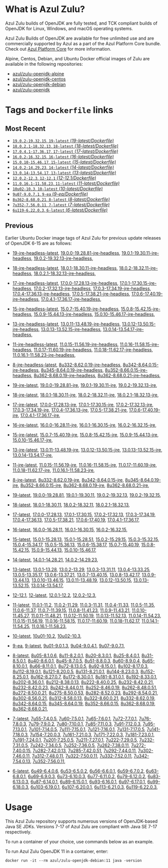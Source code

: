 What is Azul Zulu?
======================================

Azul Zulu builds of OpenJDK are fully tested, and TCK compliant builds of OpenJDK for Linux, Windows, and macOS operating systems.

Azul Zulu Builds of OpenJDK are available for free unlimited use and are commercially supported by Azul as a part of the Azul Platform Core bundle.
Check out [Azul Platform Core][3] for more information.

Alpine, Centos, Debian, and Ubuntu Docker official images of Zulu are available in the following repositories:

  * [azul/zulu-openjdk-alpine][4]
  * [azul/zulu-openjdk-centos][5]
  * [azul/zulu-openjdk-debian][6]
  * [azul/zulu-openjdk][7]

Tags and `Dockerfile` links
===========================

Most Recent
-----------

  * [`19.0.2-19.32.15`, `19-latest` (*19-latest/Dockerfile)*][10]
  * [`18.0.2.1-18.32.13`, `18-latest` (*18-latest/Dockerfile)*][23]
  * [`17.0.4.1-17.36.17`, `17-latest` (*17-latest/Dockerfile)*][35]
  * [`16.0.2-16.32.15`, `16-latest` (*16-latest/Dockerfile)*][62]
  * [`15.0.10-15.46.17`, `15-latest` (*15-latest/Dockerfile)*][70]
  * [`14.0.2-14.29.23`, `14-latest` (*14-latest/Dockerfile)*][92]
  * [`13.0.14-13.54.17`, `13-latest` (*13-latest/Dockerfile)*][95]
  * [`12.0.2-12.3`, `12-12.1` (*12-12.1/Dockerfile)*][120]
  * [`11.0.16.1-11.58.23`, `11-latest` (*11-latest/Dockerfile)*][124]
  * [`10u02-10.3`, `10-latest` (*10-latest/Dockerfile)*][157]
  * [`9u07-9.0.7.1`, `9-ea` (*9-ea/Dockerfile)*][160]
  * [`8u362-8.68.0.21`, `8-latest` (*8-latest/Dockerfile)*][165]
  * [`7u352-7.56.0.11`, `7-latest` (*7-latest/Dockerfile)*][224]
  * [`6u119-6.22.0.3`, `6-latest` (*6-latest/Dockerfile)*][262]

Previous
--------

Earlier Ubuntu Docker image tags of Azul Zulu for previous update releases of OpenJDK 6-15 are as follows:

  * [19-jre-headless-latest][19],
  [19.0.0-19.28.81-jre-headless][20],
  [19.0.1-19.30.11-jre-headless][21],
  [19.0.2-19.32.13-jre-headless][22],
  
  * [18-jre-headless-latest][31],
  [18.0.1-18.30.11-jre-headless][32],
  [18.0.2-18.32.11-jre-headless][33],
  [18.0.2.1-18.32.13-jre-headless][34],
  
  * [17-jre-headless-latest][53],
  [17.0.0-17.28.13-jre-headless][54],
  [17.0.1-17.30.15-jre-headless][55],
  [17.0.2-17.32.13-jre-headless][56],
  [17.0.3-17.34.19-jre-headless][57],
  [17.0.4-17.36.13-jre-headless][58],
  [17.0.5-17.38.21-jre-headless][59],
  [17.0.6-17.40.19-jre-headless][60],
  [17.0.4.1-17.36.17-jre-headless][61],
  
  * [15-jre-headless-latest][87],
  [15.0.7-15.40.19-jre-headless][88],
  [15.0.8-15.42.15-jre-headless][89],
  [15.0.9-15.44.13-jre-headless][90],
  [15.0.10-15.46.17-jre-headless][91],
  
  * [13-jre-headless-latest][115],
  [13.0.11-13.48.19-jre-headless][116],
  [13.0.12-13.50.15-jre-headless][117],
  [13.0.13-13.52.15-jre-headless][118],
  [13.0.14-13.54.17-jre-headless][119],
  
  * [11-jre-headless-latest][150],
  [11.0.15-11.56.19-jre-headless][152],
  [11.0.16-11.58.15-jre-headless][153],
  [11.0.17-11.60.19-jre-headless][154],
  [11.0.18-11.62.17-jre-headless][155],
  [11.0.16.1-11.58.23-jre-headless][156],
  
  * [8-jre-headless-latest][217],
  [8u332-8.62.0.19-jre-headless][218],
  [8u342-8.64.0.15-jre-headless][219],
  [8u345-8.64.0.19-jre-headless][220],
  [8u352-8.66.0.15-jre-headless][221],
  [8u362-8.68.0.19-jre-headless][222],
  [8u362-8.68.0.21-jre-headless][223],
  
  * [19-jre-latest][11],
  [19.0.0-19.28.81-jre][16],
  [19.0.1-19.30.11-jre][17],
  [19.0.2-19.32.13-jre][18],
  
  * [18-jre-latest][24],
  [18.0.1-18.30.11-jre][28],
  [18.0.2-18.32.11-jre][29],
  [18.0.2.1-18.32.13-jre][30],
  
  * [17-jre-latest][36],
  [17.0.0-17.28.13-jre][45],
  [17.0.1-17.30.15-jre][46],
  [17.0.2-17.32.13-jre][47],
  [17.0.3-17.34.19-jre][48],
  [17.0.4-17.36.13-jre][49],
  [17.0.5-17.38.21-jre][50],
  [17.0.6-17.40.19-jre][51],
  [17.0.4.1-17.36.17-jre][52],
  
  * [16-jre-latest][63],
  [16.0.0-16.28.11-jre][67],
  [16.0.1-16.30.15-jre][68],
  [16.0.2-16.32.15-jre][69],
  
  * [15-jre-latest][71],
  [15.0.7-15.40.19-jre][83],
  [15.0.8-15.42.15-jre][84],
  [15.0.9-15.44.13-jre][85],
  [15.0.10-15.46.17-jre][86],
  
  * [13-jre-latest][98],
  [13.0.11-13.48.19-jre][111],
  [13.0.12-13.50.15-jre][112],
  [13.0.13-13.52.15-jre][113],
  [13.0.14-13.54.17-jre][114],
  
  * [11-jre-latest][131],
  [11.0.15-11.56.19-jre][146],
  [11.0.16-11.58.15-jre][147],
  [11.0.17-11.60.19-jre][148],
  [11.0.18-11.62.17-jre][149],
  [11.0.16.1-11.58.23-jre][151],
  
  * [8-jre-latest][166],
  [8u332-8.62.0.19-jre][211],
  [8u342-8.64.0.15-jre][212],
  [8u345-8.64.0.19-jre][213],
  [8u352-8.66.0.15-jre][214],
  [8u362-8.68.0.19-jre][215],
  [8u362-8.68.0.21-jre][216],
  
  * [19-latest][10],
  [19.0.0-19.28.81][12],
  [19.0.1-19.30.11][13],
  [19.0.2-19.32.13][14],
  [19.0.2-19.32.15][15],
  
  * [18-latest][23],
  [18.0.1-18.30.11][25],
  [18.0.2-18.32.11][26],
  [18.0.2.1-18.32.13][27],
  
  * [17-latest][35],
  [17.0.0-17.28.13][37],
  [17.0.1-17.30.15][38],
  [17.0.2-17.32.13][39],
  [17.0.3-17.34.19][40],
  [17.0.4-17.36.13][41],
  [17.0.5-17.38.21][42],
  [17.0.6-17.40.19][43],
  [17.0.4.1-17.36.17][44],
  
  * [16-latest][62],
  [16.0.0-16.28.11][64],
  [16.0.1-16.30.15][65],
  [16.0.2-16.32.15][66],
  
  * [15-latest][70],
  [15.0.1-15.28.13][72],
  [15.0.1-15.28.51][73],
  [15.0.2-15.29.15][74],
  [15.0.3-15.32.15][75],
  [15.0.4-15.34.17][76],
  [15.0.5-15.36.13][77],
  [15.0.6-15.38.17][78],
  [15.0.7-15.40.19][79],
  [15.0.8-15.42.15][80],
  [15.0.9-15.44.13][81],
  [15.0.10-15.46.17][82],
  
  * [14-latest][92],
  [14.0.1-14.28.21][93],
  [14.0.2-14.29.23][94],
  
  * [13-latest][95],
  [13.0.1-13.28][96],
  [13.0.2-13.29][97],
  [13.0.3-13.31.11][99],
  [13.0.4-13.33.25][100],
  [13.0.5-13.35.17][101],
  [13.0.6-13.37.21][102],
  [13.0.7-13.40.15][103],
  [13.0.8-13.42.17][104],
  [13.0.9-13.44.13][105],
  [13.0.10-13.46.15][106],
  [13.0.11-13.48.19][107],
  [13.0.12-13.50.15][108],
  [13.0.13-13.52.15][109],
  [13.0.14-13.54.17][110],
  
  * [12-12.1][120],
  [12-latest][121],
  [12.0.1-12.2][122],
  [12.0.2-12.3][123],
  
  * [11-latest][124],
  [11.0.1-11.2][125],
  [11.0.2-11.29][126],
  [11.0.3-11.31][127],
  [11.0.4-11.33][128],
  [11.0.5-11.35][129],
  [11.0.6-11.37][130],
  [11.0.7-11.39.15][132],
  [11.0.8-11.41.23][133],
  [11.0.9-11.43.21][134],
  [11.0.10-11.45.27][135],
  [11.0.11-11.48.21][136],
  [11.0.12-11.50.19][137],
  [11.0.13-11.52.13][138],
  [11.0.14-11.54.23][139],
  [11.0.15-11.56.19][140],
  [11.0.16-11.58.15][141],
  [11.0.17-11.60.19][142],
  [11.0.18-11.62.17][143],
  [11.0.14.1-11.54.25][144],
  [11.0.16.1-11.58.23][145],
  
  * [10-latest][157],
  [10u01-10.2][158],
  [10u02-10.3][159],
  
  * [9-ea][160],
  [9-latest][161],
  [9u01-9.0.1.3][162],
  [9u04-9.0.4.1][163],
  [9u07-9.0.7.1][164],
  
  * [8-latest][165],
  [8u05-8.1.0.6][167],
  [8u11-8.2.0.1][168],
  [8u20-8.3.0.1][169],
  [8u25-8.4.0.1][170],
  [8u31-8.5.0.1][171],
  [8u40-8.6.0.1][172],
  [8u45-8.7.0.5][173],
  [8u51-8.8.0.3][174],
  [8u60-8.9.0.4][175],
  [8u65-8.10.0.1][176],
  [8u66-8.11.0.1][177],
  [8u72-8.13.0.5][178],
  [8u92-8.15.0.1][179],
  [8u102-8.17.0.3][180],
  [8u112-8.19.0.1][181],
  [8u121-8.20.0.5][182],
  [8u131-8.21.0.1][183],
  [8u144-8.23.0.3][184],
  [8u152-8.25.0.1][185],
  [8u162-8.27.0.7][186],
  [8u172-8.30.0.1][187],
  [8u181-8.31.0.1][188],
  [8u192-8.33.0.1][189],
  [8u202-8.36.0.1][190],
  [8u212-8.38.0.13][191],
  [8u222-8.40.0.25][192],
  [8u232-8.42.0.21][193],
  [8u232-8.42.0.23][194],
  [8u242-8.44.0.11][195],
  [8u252-8.46.0.19][196],
  [8u262-8.48.0.51][197],
  [8u272-8.50.0.21][198],
  [8u275-8.50.0.53][199],
  [8u282-8.52.0.23][200],
  [8u292-8.54.0.21][201],
  [8u302-8.56.0.21][202],
  [8u312-8.58.0.13][203],
  [8u322-8.60.0.21][204],
  [8u332-8.62.0.19][205],
  [8u342-8.64.0.15][206],
  [8u345-8.64.0.19][207],
  [8u352-8.66.0.15][208],
  [8u362-8.68.0.19][209],
  [8u362-8.68.0.21][210],
  
  * [7-latest][224],
  [7u55-7.4.0.5][225],
  [7u60-7.5.0.1][226],
  [7u65-7.6.0.1][227],
  [7u72-7.7.0.1][228],
  [7u76-7.8.0.3][229],
  [7u79-7.9.0.2][230],
  [7u80-7.10.0.1][231],
  [7u85-7.11.0.3][232],
  [7u91-7.12.0.3][233],
  [7u95-7.13.0.1][234],
  [7u101-7.14.0.5][235],
  [7u111-7.15.0.1][236],
  [7u121-7.16.0.1][237],
  [7u131-7.17.0.5][238],
  [7u141-7.18.0.3][239],
  [7u154-7.20.0.3][240],
  [7u161-7.21.0.3][241],
  [7u171-7.22.0.3][242],
  [7u181-7.23.0.1][243],
  [7u191-7.24.0.1][244],
  [7u201-7.25.0.5][245],
  [7u211-7.27.0.1][246],
  [7u222-7.29.0.5][247],
  [7u232-7.31.0.5][248],
  [7u242-7.34.0.5][249],
  [7u252-7.36.0.5][250],
  [7u262-7.38.0.11][251],
  [7u272-7.40.0.15][252],
  [7u282-7.42.0.13][253],
  [7u285-7.42.0.51][254],
  [7u292-7.44.0.11][255],
  [7u302-7.46.0.11][256],
  [7u312-7.48.0.11][257],
  [7u322-7.50.0.11][258],
  [7u332-7.52.0.11][259],
  [7u342-7.54.0.13][260],
  [7u352-7.56.0.11][261],
  
  * [6-latest][262],
  [6u49-6.4.0.6][263],
  [6u53-6.5.0.2][264],
  [6u56-6.6.0.1][265],
  [6u59-6.7.0.2][266],
  [6u63-6.8.0.1][267],
  [6u69-6.9.0.3][268],
  [6u73-6.10.0.3][269],
  [6u77-6.11.0.2][270],
  [6u79-6.12.0.2][271],
  [6u83-6.13.0.3][272],
  [6u87-6.14.0.1][273],
  [6u89-6.15.0.1][274],
  [6u93-6.16.0.1][275],
  [6u97-6.17.0.1][276],
  [6u99-6.18.0.3][277],
  [6u103-6.19.0.1][278],
  [6u107-6.20.0.1][279],
  [6u113-6.21.0.3][280],
  [6u119-6.22.0.3][281],
  

Usage
=====

This Azul Zulu repository supports numerous versions of OpenJDK-based Java SE JDKs. Versions 7-17 of Azul Zulu are compliant with Java SE 7-17 respectively.

To run a container of your choice, use commands below as an example.

To run Azul Zulu OpenJDK 11 in a container, enter:

    docker run -it --rm azul/zulu-openjdk-debian:11 java -version

  [1]: https://www.azul.com/files/ZuluDocker60.gif
  [2]: https://www.azul.com/
  [3]: https://www.azul.com/products/core/
  [4]: https://hub.docker.com/r/azul/zulu-openjdk-alpine
  [5]: https://hub.docker.com/r/azul/zulu-openjdk-centos
  [6]: https://hub.docker.com/r/azul/zulu-openjdk-debian
  [7]: https://hub.docker.com/r/azul/zulu-openjdk


  [19]: https://github.com/zulu-openjdk/zulu-openjdk/blob/master/debian/19-jre-headless-latest/Dockerfile
  [20]: https://github.com/zulu-openjdk/zulu-openjdk/blob/master/debian/19.0.0-19.28.81-jre-headless/Dockerfile
  [21]: https://github.com/zulu-openjdk/zulu-openjdk/blob/master/debian/19.0.1-19.30.11-jre-headless/Dockerfile
  [22]: https://github.com/zulu-openjdk/zulu-openjdk/blob/master/debian/19.0.2-19.32.13-jre-headless/Dockerfile
  
  [31]: https://github.com/zulu-openjdk/zulu-openjdk/blob/master/debian/18-jre-headless-latest/Dockerfile
  [32]: https://github.com/zulu-openjdk/zulu-openjdk/blob/master/debian/18.0.1-18.30.11-jre-headless/Dockerfile
  [33]: https://github.com/zulu-openjdk/zulu-openjdk/blob/master/debian/18.0.2-18.32.11-jre-headless/Dockerfile
  [34]: https://github.com/zulu-openjdk/zulu-openjdk/blob/master/debian/18.0.2.1-18.32.13-jre-headless/Dockerfile
  
  [53]: https://github.com/zulu-openjdk/zulu-openjdk/blob/master/debian/17-jre-headless-latest/Dockerfile
  [54]: https://github.com/zulu-openjdk/zulu-openjdk/blob/master/debian/17.0.0-17.28.13-jre-headless/Dockerfile
  [55]: https://github.com/zulu-openjdk/zulu-openjdk/blob/master/debian/17.0.1-17.30.15-jre-headless/Dockerfile
  [56]: https://github.com/zulu-openjdk/zulu-openjdk/blob/master/debian/17.0.2-17.32.13-jre-headless/Dockerfile
  [57]: https://github.com/zulu-openjdk/zulu-openjdk/blob/master/debian/17.0.3-17.34.19-jre-headless/Dockerfile
  [58]: https://github.com/zulu-openjdk/zulu-openjdk/blob/master/debian/17.0.4-17.36.13-jre-headless/Dockerfile
  [59]: https://github.com/zulu-openjdk/zulu-openjdk/blob/master/debian/17.0.5-17.38.21-jre-headless/Dockerfile
  [60]: https://github.com/zulu-openjdk/zulu-openjdk/blob/master/debian/17.0.6-17.40.19-jre-headless/Dockerfile
  [61]: https://github.com/zulu-openjdk/zulu-openjdk/blob/master/debian/17.0.4.1-17.36.17-jre-headless/Dockerfile
  
  [87]: https://github.com/zulu-openjdk/zulu-openjdk/blob/master/debian/15-jre-headless-latest/Dockerfile
  [88]: https://github.com/zulu-openjdk/zulu-openjdk/blob/master/debian/15.0.7-15.40.19-jre-headless/Dockerfile
  [89]: https://github.com/zulu-openjdk/zulu-openjdk/blob/master/debian/15.0.8-15.42.15-jre-headless/Dockerfile
  [90]: https://github.com/zulu-openjdk/zulu-openjdk/blob/master/debian/15.0.9-15.44.13-jre-headless/Dockerfile
  [91]: https://github.com/zulu-openjdk/zulu-openjdk/blob/master/debian/15.0.10-15.46.17-jre-headless/Dockerfile
  
  [115]: https://github.com/zulu-openjdk/zulu-openjdk/blob/master/debian/13-jre-headless-latest/Dockerfile
  [116]: https://github.com/zulu-openjdk/zulu-openjdk/blob/master/debian/13.0.11-13.48.19-jre-headless/Dockerfile
  [117]: https://github.com/zulu-openjdk/zulu-openjdk/blob/master/debian/13.0.12-13.50.15-jre-headless/Dockerfile
  [118]: https://github.com/zulu-openjdk/zulu-openjdk/blob/master/debian/13.0.13-13.52.15-jre-headless/Dockerfile
  [119]: https://github.com/zulu-openjdk/zulu-openjdk/blob/master/debian/13.0.14-13.54.17-jre-headless/Dockerfile
  
  [150]: https://github.com/zulu-openjdk/zulu-openjdk/blob/master/debian/11-jre-headless-latest/Dockerfile
  [152]: https://github.com/zulu-openjdk/zulu-openjdk/blob/master/debian/11.0.15-11.56.19-jre-headless/Dockerfile
  [153]: https://github.com/zulu-openjdk/zulu-openjdk/blob/master/debian/11.0.16-11.58.15-jre-headless/Dockerfile
  [154]: https://github.com/zulu-openjdk/zulu-openjdk/blob/master/debian/11.0.17-11.60.19-jre-headless/Dockerfile
  [155]: https://github.com/zulu-openjdk/zulu-openjdk/blob/master/debian/11.0.18-11.62.17-jre-headless/Dockerfile
  [156]: https://github.com/zulu-openjdk/zulu-openjdk/blob/master/debian/11.0.16.1-11.58.23-jre-headless/Dockerfile
  
  [217]: https://github.com/zulu-openjdk/zulu-openjdk/blob/master/debian/8-jre-headless-latest/Dockerfile
  [218]: https://github.com/zulu-openjdk/zulu-openjdk/blob/master/debian/8u332-8.62.0.19-jre-headless/Dockerfile
  [219]: https://github.com/zulu-openjdk/zulu-openjdk/blob/master/debian/8u342-8.64.0.15-jre-headless/Dockerfile
  [220]: https://github.com/zulu-openjdk/zulu-openjdk/blob/master/debian/8u345-8.64.0.19-jre-headless/Dockerfile
  [221]: https://github.com/zulu-openjdk/zulu-openjdk/blob/master/debian/8u352-8.66.0.15-jre-headless/Dockerfile
  [222]: https://github.com/zulu-openjdk/zulu-openjdk/blob/master/debian/8u362-8.68.0.19-jre-headless/Dockerfile
  [223]: https://github.com/zulu-openjdk/zulu-openjdk/blob/master/debian/8u362-8.68.0.21-jre-headless/Dockerfile
  
  [11]: https://github.com/zulu-openjdk/zulu-openjdk/blob/master/debian/19-jre-latest/Dockerfile
  [16]: https://github.com/zulu-openjdk/zulu-openjdk/blob/master/debian/19.0.0-19.28.81-jre/Dockerfile
  [17]: https://github.com/zulu-openjdk/zulu-openjdk/blob/master/debian/19.0.1-19.30.11-jre/Dockerfile
  [18]: https://github.com/zulu-openjdk/zulu-openjdk/blob/master/debian/19.0.2-19.32.13-jre/Dockerfile
  
  [24]: https://github.com/zulu-openjdk/zulu-openjdk/blob/master/debian/18-jre-latest/Dockerfile
  [28]: https://github.com/zulu-openjdk/zulu-openjdk/blob/master/debian/18.0.1-18.30.11-jre/Dockerfile
  [29]: https://github.com/zulu-openjdk/zulu-openjdk/blob/master/debian/18.0.2-18.32.11-jre/Dockerfile
  [30]: https://github.com/zulu-openjdk/zulu-openjdk/blob/master/debian/18.0.2.1-18.32.13-jre/Dockerfile
  
  [36]: https://github.com/zulu-openjdk/zulu-openjdk/blob/master/debian/17-jre-latest/Dockerfile
  [45]: https://github.com/zulu-openjdk/zulu-openjdk/blob/master/debian/17.0.0-17.28.13-jre/Dockerfile
  [46]: https://github.com/zulu-openjdk/zulu-openjdk/blob/master/debian/17.0.1-17.30.15-jre/Dockerfile
  [47]: https://github.com/zulu-openjdk/zulu-openjdk/blob/master/debian/17.0.2-17.32.13-jre/Dockerfile
  [48]: https://github.com/zulu-openjdk/zulu-openjdk/blob/master/debian/17.0.3-17.34.19-jre/Dockerfile
  [49]: https://github.com/zulu-openjdk/zulu-openjdk/blob/master/debian/17.0.4-17.36.13-jre/Dockerfile
  [50]: https://github.com/zulu-openjdk/zulu-openjdk/blob/master/debian/17.0.5-17.38.21-jre/Dockerfile
  [51]: https://github.com/zulu-openjdk/zulu-openjdk/blob/master/debian/17.0.6-17.40.19-jre/Dockerfile
  [52]: https://github.com/zulu-openjdk/zulu-openjdk/blob/master/debian/17.0.4.1-17.36.17-jre/Dockerfile
  
  [63]: https://github.com/zulu-openjdk/zulu-openjdk/blob/master/debian/16-jre-latest/Dockerfile
  [67]: https://github.com/zulu-openjdk/zulu-openjdk/blob/master/debian/16.0.0-16.28.11-jre/Dockerfile
  [68]: https://github.com/zulu-openjdk/zulu-openjdk/blob/master/debian/16.0.1-16.30.15-jre/Dockerfile
  [69]: https://github.com/zulu-openjdk/zulu-openjdk/blob/master/debian/16.0.2-16.32.15-jre/Dockerfile
  
  [71]: https://github.com/zulu-openjdk/zulu-openjdk/blob/master/debian/15-jre-latest/Dockerfile
  [83]: https://github.com/zulu-openjdk/zulu-openjdk/blob/master/debian/15.0.7-15.40.19-jre/Dockerfile
  [84]: https://github.com/zulu-openjdk/zulu-openjdk/blob/master/debian/15.0.8-15.42.15-jre/Dockerfile
  [85]: https://github.com/zulu-openjdk/zulu-openjdk/blob/master/debian/15.0.9-15.44.13-jre/Dockerfile
  [86]: https://github.com/zulu-openjdk/zulu-openjdk/blob/master/debian/15.0.10-15.46.17-jre/Dockerfile
  
  [98]: https://github.com/zulu-openjdk/zulu-openjdk/blob/master/debian/13-jre-latest/Dockerfile
  [111]: https://github.com/zulu-openjdk/zulu-openjdk/blob/master/debian/13.0.11-13.48.19-jre/Dockerfile
  [112]: https://github.com/zulu-openjdk/zulu-openjdk/blob/master/debian/13.0.12-13.50.15-jre/Dockerfile
  [113]: https://github.com/zulu-openjdk/zulu-openjdk/blob/master/debian/13.0.13-13.52.15-jre/Dockerfile
  [114]: https://github.com/zulu-openjdk/zulu-openjdk/blob/master/debian/13.0.14-13.54.17-jre/Dockerfile
  
  [131]: https://github.com/zulu-openjdk/zulu-openjdk/blob/master/debian/11-jre-latest/Dockerfile
  [146]: https://github.com/zulu-openjdk/zulu-openjdk/blob/master/debian/11.0.15-11.56.19-jre/Dockerfile
  [147]: https://github.com/zulu-openjdk/zulu-openjdk/blob/master/debian/11.0.16-11.58.15-jre/Dockerfile
  [148]: https://github.com/zulu-openjdk/zulu-openjdk/blob/master/debian/11.0.17-11.60.19-jre/Dockerfile
  [149]: https://github.com/zulu-openjdk/zulu-openjdk/blob/master/debian/11.0.18-11.62.17-jre/Dockerfile
  [151]: https://github.com/zulu-openjdk/zulu-openjdk/blob/master/debian/11.0.16.1-11.58.23-jre/Dockerfile
  
  [166]: https://github.com/zulu-openjdk/zulu-openjdk/blob/master/debian/8-jre-latest/Dockerfile
  [211]: https://github.com/zulu-openjdk/zulu-openjdk/blob/master/debian/8u332-8.62.0.19-jre/Dockerfile
  [212]: https://github.com/zulu-openjdk/zulu-openjdk/blob/master/debian/8u342-8.64.0.15-jre/Dockerfile
  [213]: https://github.com/zulu-openjdk/zulu-openjdk/blob/master/debian/8u345-8.64.0.19-jre/Dockerfile
  [214]: https://github.com/zulu-openjdk/zulu-openjdk/blob/master/debian/8u352-8.66.0.15-jre/Dockerfile
  [215]: https://github.com/zulu-openjdk/zulu-openjdk/blob/master/debian/8u362-8.68.0.19-jre/Dockerfile
  [216]: https://github.com/zulu-openjdk/zulu-openjdk/blob/master/debian/8u362-8.68.0.21-jre/Dockerfile
  
  [10]: https://github.com/zulu-openjdk/zulu-openjdk/blob/master/debian/19-latest/Dockerfile
  [12]: https://github.com/zulu-openjdk/zulu-openjdk/blob/master/debian/19.0.0-19.28.81/Dockerfile
  [13]: https://github.com/zulu-openjdk/zulu-openjdk/blob/master/debian/19.0.1-19.30.11/Dockerfile
  [14]: https://github.com/zulu-openjdk/zulu-openjdk/blob/master/debian/19.0.2-19.32.13/Dockerfile
  [15]: https://github.com/zulu-openjdk/zulu-openjdk/blob/master/debian/19.0.2-19.32.15/Dockerfile
  
  [23]: https://github.com/zulu-openjdk/zulu-openjdk/blob/master/debian/18-latest/Dockerfile
  [25]: https://github.com/zulu-openjdk/zulu-openjdk/blob/master/debian/18.0.1-18.30.11/Dockerfile
  [26]: https://github.com/zulu-openjdk/zulu-openjdk/blob/master/debian/18.0.2-18.32.11/Dockerfile
  [27]: https://github.com/zulu-openjdk/zulu-openjdk/blob/master/debian/18.0.2.1-18.32.13/Dockerfile
  
  [35]: https://github.com/zulu-openjdk/zulu-openjdk/blob/master/debian/17-latest/Dockerfile
  [37]: https://github.com/zulu-openjdk/zulu-openjdk/blob/master/debian/17.0.0-17.28.13/Dockerfile
  [38]: https://github.com/zulu-openjdk/zulu-openjdk/blob/master/debian/17.0.1-17.30.15/Dockerfile
  [39]: https://github.com/zulu-openjdk/zulu-openjdk/blob/master/debian/17.0.2-17.32.13/Dockerfile
  [40]: https://github.com/zulu-openjdk/zulu-openjdk/blob/master/debian/17.0.3-17.34.19/Dockerfile
  [41]: https://github.com/zulu-openjdk/zulu-openjdk/blob/master/debian/17.0.4-17.36.13/Dockerfile
  [42]: https://github.com/zulu-openjdk/zulu-openjdk/blob/master/debian/17.0.5-17.38.21/Dockerfile
  [43]: https://github.com/zulu-openjdk/zulu-openjdk/blob/master/debian/17.0.6-17.40.19/Dockerfile
  [44]: https://github.com/zulu-openjdk/zulu-openjdk/blob/master/debian/17.0.4.1-17.36.17/Dockerfile
  
  [62]: https://github.com/zulu-openjdk/zulu-openjdk/blob/master/debian/16-latest/Dockerfile
  [64]: https://github.com/zulu-openjdk/zulu-openjdk/blob/master/debian/16.0.0-16.28.11/Dockerfile
  [65]: https://github.com/zulu-openjdk/zulu-openjdk/blob/master/debian/16.0.1-16.30.15/Dockerfile
  [66]: https://github.com/zulu-openjdk/zulu-openjdk/blob/master/debian/16.0.2-16.32.15/Dockerfile
  
  [70]: https://github.com/zulu-openjdk/zulu-openjdk/blob/master/debian/15-latest/Dockerfile
  [72]: https://github.com/zulu-openjdk/zulu-openjdk/blob/master/debian/15.0.1-15.28.13/Dockerfile
  [73]: https://github.com/zulu-openjdk/zulu-openjdk/blob/master/debian/15.0.1-15.28.51/Dockerfile
  [74]: https://github.com/zulu-openjdk/zulu-openjdk/blob/master/debian/15.0.2-15.29.15/Dockerfile
  [75]: https://github.com/zulu-openjdk/zulu-openjdk/blob/master/debian/15.0.3-15.32.15/Dockerfile
  [76]: https://github.com/zulu-openjdk/zulu-openjdk/blob/master/debian/15.0.4-15.34.17/Dockerfile
  [77]: https://github.com/zulu-openjdk/zulu-openjdk/blob/master/debian/15.0.5-15.36.13/Dockerfile
  [78]: https://github.com/zulu-openjdk/zulu-openjdk/blob/master/debian/15.0.6-15.38.17/Dockerfile
  [79]: https://github.com/zulu-openjdk/zulu-openjdk/blob/master/debian/15.0.7-15.40.19/Dockerfile
  [80]: https://github.com/zulu-openjdk/zulu-openjdk/blob/master/debian/15.0.8-15.42.15/Dockerfile
  [81]: https://github.com/zulu-openjdk/zulu-openjdk/blob/master/debian/15.0.9-15.44.13/Dockerfile
  [82]: https://github.com/zulu-openjdk/zulu-openjdk/blob/master/debian/15.0.10-15.46.17/Dockerfile
  
  [92]: https://github.com/zulu-openjdk/zulu-openjdk/blob/master/debian/14-latest/Dockerfile
  [93]: https://github.com/zulu-openjdk/zulu-openjdk/blob/master/debian/14.0.1-14.28.21/Dockerfile
  [94]: https://github.com/zulu-openjdk/zulu-openjdk/blob/master/debian/14.0.2-14.29.23/Dockerfile
  
  [95]: https://github.com/zulu-openjdk/zulu-openjdk/blob/master/debian/13-latest/Dockerfile
  [96]: https://github.com/zulu-openjdk/zulu-openjdk/blob/master/debian/13.0.1-13.28/Dockerfile
  [97]: https://github.com/zulu-openjdk/zulu-openjdk/blob/master/debian/13.0.2-13.29/Dockerfile
  [99]: https://github.com/zulu-openjdk/zulu-openjdk/blob/master/debian/13.0.3-13.31.11/Dockerfile
  [100]: https://github.com/zulu-openjdk/zulu-openjdk/blob/master/debian/13.0.4-13.33.25/Dockerfile
  [101]: https://github.com/zulu-openjdk/zulu-openjdk/blob/master/debian/13.0.5-13.35.17/Dockerfile
  [102]: https://github.com/zulu-openjdk/zulu-openjdk/blob/master/debian/13.0.6-13.37.21/Dockerfile
  [103]: https://github.com/zulu-openjdk/zulu-openjdk/blob/master/debian/13.0.7-13.40.15/Dockerfile
  [104]: https://github.com/zulu-openjdk/zulu-openjdk/blob/master/debian/13.0.8-13.42.17/Dockerfile
  [105]: https://github.com/zulu-openjdk/zulu-openjdk/blob/master/debian/13.0.9-13.44.13/Dockerfile
  [106]: https://github.com/zulu-openjdk/zulu-openjdk/blob/master/debian/13.0.10-13.46.15/Dockerfile
  [107]: https://github.com/zulu-openjdk/zulu-openjdk/blob/master/debian/13.0.11-13.48.19/Dockerfile
  [108]: https://github.com/zulu-openjdk/zulu-openjdk/blob/master/debian/13.0.12-13.50.15/Dockerfile
  [109]: https://github.com/zulu-openjdk/zulu-openjdk/blob/master/debian/13.0.13-13.52.15/Dockerfile
  [110]: https://github.com/zulu-openjdk/zulu-openjdk/blob/master/debian/13.0.14-13.54.17/Dockerfile
  
  [120]: https://github.com/zulu-openjdk/zulu-openjdk/blob/master/debian/12-12.1/Dockerfile
  [121]: https://github.com/zulu-openjdk/zulu-openjdk/blob/master/debian/12-latest/Dockerfile
  [122]: https://github.com/zulu-openjdk/zulu-openjdk/blob/master/debian/12.0.1-12.2/Dockerfile
  [123]: https://github.com/zulu-openjdk/zulu-openjdk/blob/master/debian/12.0.2-12.3/Dockerfile
  
  [124]: https://github.com/zulu-openjdk/zulu-openjdk/blob/master/debian/11-latest/Dockerfile
  [125]: https://github.com/zulu-openjdk/zulu-openjdk/blob/master/debian/11.0.1-11.2/Dockerfile
  [126]: https://github.com/zulu-openjdk/zulu-openjdk/blob/master/debian/11.0.2-11.29/Dockerfile
  [127]: https://github.com/zulu-openjdk/zulu-openjdk/blob/master/debian/11.0.3-11.31/Dockerfile
  [128]: https://github.com/zulu-openjdk/zulu-openjdk/blob/master/debian/11.0.4-11.33/Dockerfile
  [129]: https://github.com/zulu-openjdk/zulu-openjdk/blob/master/debian/11.0.5-11.35/Dockerfile
  [130]: https://github.com/zulu-openjdk/zulu-openjdk/blob/master/debian/11.0.6-11.37/Dockerfile
  [132]: https://github.com/zulu-openjdk/zulu-openjdk/blob/master/debian/11.0.7-11.39.15/Dockerfile
  [133]: https://github.com/zulu-openjdk/zulu-openjdk/blob/master/debian/11.0.8-11.41.23/Dockerfile
  [134]: https://github.com/zulu-openjdk/zulu-openjdk/blob/master/debian/11.0.9-11.43.21/Dockerfile
  [135]: https://github.com/zulu-openjdk/zulu-openjdk/blob/master/debian/11.0.10-11.45.27/Dockerfile
  [136]: https://github.com/zulu-openjdk/zulu-openjdk/blob/master/debian/11.0.11-11.48.21/Dockerfile
  [137]: https://github.com/zulu-openjdk/zulu-openjdk/blob/master/debian/11.0.12-11.50.19/Dockerfile
  [138]: https://github.com/zulu-openjdk/zulu-openjdk/blob/master/debian/11.0.13-11.52.13/Dockerfile
  [139]: https://github.com/zulu-openjdk/zulu-openjdk/blob/master/debian/11.0.14-11.54.23/Dockerfile
  [140]: https://github.com/zulu-openjdk/zulu-openjdk/blob/master/debian/11.0.15-11.56.19/Dockerfile
  [141]: https://github.com/zulu-openjdk/zulu-openjdk/blob/master/debian/11.0.16-11.58.15/Dockerfile
  [142]: https://github.com/zulu-openjdk/zulu-openjdk/blob/master/debian/11.0.17-11.60.19/Dockerfile
  [143]: https://github.com/zulu-openjdk/zulu-openjdk/blob/master/debian/11.0.18-11.62.17/Dockerfile
  [144]: https://github.com/zulu-openjdk/zulu-openjdk/blob/master/debian/11.0.14.1-11.54.25/Dockerfile
  [145]: https://github.com/zulu-openjdk/zulu-openjdk/blob/master/debian/11.0.16.1-11.58.23/Dockerfile
  
  [157]: https://github.com/zulu-openjdk/zulu-openjdk/blob/master/debian/10-latest/Dockerfile
  [158]: https://github.com/zulu-openjdk/zulu-openjdk/blob/master/debian/10u01-10.2/Dockerfile
  [159]: https://github.com/zulu-openjdk/zulu-openjdk/blob/master/debian/10u02-10.3/Dockerfile
  
  [160]: https://github.com/zulu-openjdk/zulu-openjdk/blob/master/debian/9-ea/Dockerfile
  [161]: https://github.com/zulu-openjdk/zulu-openjdk/blob/master/debian/9-latest/Dockerfile
  [162]: https://github.com/zulu-openjdk/zulu-openjdk/blob/master/debian/9u01-9.0.1.3/Dockerfile
  [163]: https://github.com/zulu-openjdk/zulu-openjdk/blob/master/debian/9u04-9.0.4.1/Dockerfile
  [164]: https://github.com/zulu-openjdk/zulu-openjdk/blob/master/debian/9u07-9.0.7.1/Dockerfile
  
  [165]: https://github.com/zulu-openjdk/zulu-openjdk/blob/master/debian/8-latest/Dockerfile
  [167]: https://github.com/zulu-openjdk/zulu-openjdk/blob/master/debian/8u05-8.1.0.6/Dockerfile
  [168]: https://github.com/zulu-openjdk/zulu-openjdk/blob/master/debian/8u11-8.2.0.1/Dockerfile
  [169]: https://github.com/zulu-openjdk/zulu-openjdk/blob/master/debian/8u20-8.3.0.1/Dockerfile
  [170]: https://github.com/zulu-openjdk/zulu-openjdk/blob/master/debian/8u25-8.4.0.1/Dockerfile
  [171]: https://github.com/zulu-openjdk/zulu-openjdk/blob/master/debian/8u31-8.5.0.1/Dockerfile
  [172]: https://github.com/zulu-openjdk/zulu-openjdk/blob/master/debian/8u40-8.6.0.1/Dockerfile
  [173]: https://github.com/zulu-openjdk/zulu-openjdk/blob/master/debian/8u45-8.7.0.5/Dockerfile
  [174]: https://github.com/zulu-openjdk/zulu-openjdk/blob/master/debian/8u51-8.8.0.3/Dockerfile
  [175]: https://github.com/zulu-openjdk/zulu-openjdk/blob/master/debian/8u60-8.9.0.4/Dockerfile
  [176]: https://github.com/zulu-openjdk/zulu-openjdk/blob/master/debian/8u65-8.10.0.1/Dockerfile
  [177]: https://github.com/zulu-openjdk/zulu-openjdk/blob/master/debian/8u66-8.11.0.1/Dockerfile
  [178]: https://github.com/zulu-openjdk/zulu-openjdk/blob/master/debian/8u72-8.13.0.5/Dockerfile
  [179]: https://github.com/zulu-openjdk/zulu-openjdk/blob/master/debian/8u92-8.15.0.1/Dockerfile
  [180]: https://github.com/zulu-openjdk/zulu-openjdk/blob/master/debian/8u102-8.17.0.3/Dockerfile
  [181]: https://github.com/zulu-openjdk/zulu-openjdk/blob/master/debian/8u112-8.19.0.1/Dockerfile
  [182]: https://github.com/zulu-openjdk/zulu-openjdk/blob/master/debian/8u121-8.20.0.5/Dockerfile
  [183]: https://github.com/zulu-openjdk/zulu-openjdk/blob/master/debian/8u131-8.21.0.1/Dockerfile
  [184]: https://github.com/zulu-openjdk/zulu-openjdk/blob/master/debian/8u144-8.23.0.3/Dockerfile
  [185]: https://github.com/zulu-openjdk/zulu-openjdk/blob/master/debian/8u152-8.25.0.1/Dockerfile
  [186]: https://github.com/zulu-openjdk/zulu-openjdk/blob/master/debian/8u162-8.27.0.7/Dockerfile
  [187]: https://github.com/zulu-openjdk/zulu-openjdk/blob/master/debian/8u172-8.30.0.1/Dockerfile
  [188]: https://github.com/zulu-openjdk/zulu-openjdk/blob/master/debian/8u181-8.31.0.1/Dockerfile
  [189]: https://github.com/zulu-openjdk/zulu-openjdk/blob/master/debian/8u192-8.33.0.1/Dockerfile
  [190]: https://github.com/zulu-openjdk/zulu-openjdk/blob/master/debian/8u202-8.36.0.1/Dockerfile
  [191]: https://github.com/zulu-openjdk/zulu-openjdk/blob/master/debian/8u212-8.38.0.13/Dockerfile
  [192]: https://github.com/zulu-openjdk/zulu-openjdk/blob/master/debian/8u222-8.40.0.25/Dockerfile
  [193]: https://github.com/zulu-openjdk/zulu-openjdk/blob/master/debian/8u232-8.42.0.21/Dockerfile
  [194]: https://github.com/zulu-openjdk/zulu-openjdk/blob/master/debian/8u232-8.42.0.23/Dockerfile
  [195]: https://github.com/zulu-openjdk/zulu-openjdk/blob/master/debian/8u242-8.44.0.11/Dockerfile
  [196]: https://github.com/zulu-openjdk/zulu-openjdk/blob/master/debian/8u252-8.46.0.19/Dockerfile
  [197]: https://github.com/zulu-openjdk/zulu-openjdk/blob/master/debian/8u262-8.48.0.51/Dockerfile
  [198]: https://github.com/zulu-openjdk/zulu-openjdk/blob/master/debian/8u272-8.50.0.21/Dockerfile
  [199]: https://github.com/zulu-openjdk/zulu-openjdk/blob/master/debian/8u275-8.50.0.53/Dockerfile
  [200]: https://github.com/zulu-openjdk/zulu-openjdk/blob/master/debian/8u282-8.52.0.23/Dockerfile
  [201]: https://github.com/zulu-openjdk/zulu-openjdk/blob/master/debian/8u292-8.54.0.21/Dockerfile
  [202]: https://github.com/zulu-openjdk/zulu-openjdk/blob/master/debian/8u302-8.56.0.21/Dockerfile
  [203]: https://github.com/zulu-openjdk/zulu-openjdk/blob/master/debian/8u312-8.58.0.13/Dockerfile
  [204]: https://github.com/zulu-openjdk/zulu-openjdk/blob/master/debian/8u322-8.60.0.21/Dockerfile
  [205]: https://github.com/zulu-openjdk/zulu-openjdk/blob/master/debian/8u332-8.62.0.19/Dockerfile
  [206]: https://github.com/zulu-openjdk/zulu-openjdk/blob/master/debian/8u342-8.64.0.15/Dockerfile
  [207]: https://github.com/zulu-openjdk/zulu-openjdk/blob/master/debian/8u345-8.64.0.19/Dockerfile
  [208]: https://github.com/zulu-openjdk/zulu-openjdk/blob/master/debian/8u352-8.66.0.15/Dockerfile
  [209]: https://github.com/zulu-openjdk/zulu-openjdk/blob/master/debian/8u362-8.68.0.19/Dockerfile
  [210]: https://github.com/zulu-openjdk/zulu-openjdk/blob/master/debian/8u362-8.68.0.21/Dockerfile
  
  [224]: https://github.com/zulu-openjdk/zulu-openjdk/blob/master/debian/7-latest/Dockerfile
  [225]: https://github.com/zulu-openjdk/zulu-openjdk/blob/master/debian/7u55-7.4.0.5/Dockerfile
  [226]: https://github.com/zulu-openjdk/zulu-openjdk/blob/master/debian/7u60-7.5.0.1/Dockerfile
  [227]: https://github.com/zulu-openjdk/zulu-openjdk/blob/master/debian/7u65-7.6.0.1/Dockerfile
  [228]: https://github.com/zulu-openjdk/zulu-openjdk/blob/master/debian/7u72-7.7.0.1/Dockerfile
  [229]: https://github.com/zulu-openjdk/zulu-openjdk/blob/master/debian/7u76-7.8.0.3/Dockerfile
  [230]: https://github.com/zulu-openjdk/zulu-openjdk/blob/master/debian/7u79-7.9.0.2/Dockerfile
  [231]: https://github.com/zulu-openjdk/zulu-openjdk/blob/master/debian/7u80-7.10.0.1/Dockerfile
  [232]: https://github.com/zulu-openjdk/zulu-openjdk/blob/master/debian/7u85-7.11.0.3/Dockerfile
  [233]: https://github.com/zulu-openjdk/zulu-openjdk/blob/master/debian/7u91-7.12.0.3/Dockerfile
  [234]: https://github.com/zulu-openjdk/zulu-openjdk/blob/master/debian/7u95-7.13.0.1/Dockerfile
  [235]: https://github.com/zulu-openjdk/zulu-openjdk/blob/master/debian/7u101-7.14.0.5/Dockerfile
  [236]: https://github.com/zulu-openjdk/zulu-openjdk/blob/master/debian/7u111-7.15.0.1/Dockerfile
  [237]: https://github.com/zulu-openjdk/zulu-openjdk/blob/master/debian/7u121-7.16.0.1/Dockerfile
  [238]: https://github.com/zulu-openjdk/zulu-openjdk/blob/master/debian/7u131-7.17.0.5/Dockerfile
  [239]: https://github.com/zulu-openjdk/zulu-openjdk/blob/master/debian/7u141-7.18.0.3/Dockerfile
  [240]: https://github.com/zulu-openjdk/zulu-openjdk/blob/master/debian/7u154-7.20.0.3/Dockerfile
  [241]: https://github.com/zulu-openjdk/zulu-openjdk/blob/master/debian/7u161-7.21.0.3/Dockerfile
  [242]: https://github.com/zulu-openjdk/zulu-openjdk/blob/master/debian/7u171-7.22.0.3/Dockerfile
  [243]: https://github.com/zulu-openjdk/zulu-openjdk/blob/master/debian/7u181-7.23.0.1/Dockerfile
  [244]: https://github.com/zulu-openjdk/zulu-openjdk/blob/master/debian/7u191-7.24.0.1/Dockerfile
  [245]: https://github.com/zulu-openjdk/zulu-openjdk/blob/master/debian/7u201-7.25.0.5/Dockerfile
  [246]: https://github.com/zulu-openjdk/zulu-openjdk/blob/master/debian/7u211-7.27.0.1/Dockerfile
  [247]: https://github.com/zulu-openjdk/zulu-openjdk/blob/master/debian/7u222-7.29.0.5/Dockerfile
  [248]: https://github.com/zulu-openjdk/zulu-openjdk/blob/master/debian/7u232-7.31.0.5/Dockerfile
  [249]: https://github.com/zulu-openjdk/zulu-openjdk/blob/master/debian/7u242-7.34.0.5/Dockerfile
  [250]: https://github.com/zulu-openjdk/zulu-openjdk/blob/master/debian/7u252-7.36.0.5/Dockerfile
  [251]: https://github.com/zulu-openjdk/zulu-openjdk/blob/master/debian/7u262-7.38.0.11/Dockerfile
  [252]: https://github.com/zulu-openjdk/zulu-openjdk/blob/master/debian/7u272-7.40.0.15/Dockerfile
  [253]: https://github.com/zulu-openjdk/zulu-openjdk/blob/master/debian/7u282-7.42.0.13/Dockerfile
  [254]: https://github.com/zulu-openjdk/zulu-openjdk/blob/master/debian/7u285-7.42.0.51/Dockerfile
  [255]: https://github.com/zulu-openjdk/zulu-openjdk/blob/master/debian/7u292-7.44.0.11/Dockerfile
  [256]: https://github.com/zulu-openjdk/zulu-openjdk/blob/master/debian/7u302-7.46.0.11/Dockerfile
  [257]: https://github.com/zulu-openjdk/zulu-openjdk/blob/master/debian/7u312-7.48.0.11/Dockerfile
  [258]: https://github.com/zulu-openjdk/zulu-openjdk/blob/master/debian/7u322-7.50.0.11/Dockerfile
  [259]: https://github.com/zulu-openjdk/zulu-openjdk/blob/master/debian/7u332-7.52.0.11/Dockerfile
  [260]: https://github.com/zulu-openjdk/zulu-openjdk/blob/master/debian/7u342-7.54.0.13/Dockerfile
  [261]: https://github.com/zulu-openjdk/zulu-openjdk/blob/master/debian/7u352-7.56.0.11/Dockerfile
  
  [262]: https://github.com/zulu-openjdk/zulu-openjdk/blob/master/debian/6-latest/Dockerfile
  [263]: https://github.com/zulu-openjdk/zulu-openjdk/blob/master/debian/6u49-6.4.0.6/Dockerfile
  [264]: https://github.com/zulu-openjdk/zulu-openjdk/blob/master/debian/6u53-6.5.0.2/Dockerfile
  [265]: https://github.com/zulu-openjdk/zulu-openjdk/blob/master/debian/6u56-6.6.0.1/Dockerfile
  [266]: https://github.com/zulu-openjdk/zulu-openjdk/blob/master/debian/6u59-6.7.0.2/Dockerfile
  [267]: https://github.com/zulu-openjdk/zulu-openjdk/blob/master/debian/6u63-6.8.0.1/Dockerfile
  [268]: https://github.com/zulu-openjdk/zulu-openjdk/blob/master/debian/6u69-6.9.0.3/Dockerfile
  [269]: https://github.com/zulu-openjdk/zulu-openjdk/blob/master/debian/6u73-6.10.0.3/Dockerfile
  [270]: https://github.com/zulu-openjdk/zulu-openjdk/blob/master/debian/6u77-6.11.0.2/Dockerfile
  [271]: https://github.com/zulu-openjdk/zulu-openjdk/blob/master/debian/6u79-6.12.0.2/Dockerfile
  [272]: https://github.com/zulu-openjdk/zulu-openjdk/blob/master/debian/6u83-6.13.0.3/Dockerfile
  [273]: https://github.com/zulu-openjdk/zulu-openjdk/blob/master/debian/6u87-6.14.0.1/Dockerfile
  [274]: https://github.com/zulu-openjdk/zulu-openjdk/blob/master/debian/6u89-6.15.0.1/Dockerfile
  [275]: https://github.com/zulu-openjdk/zulu-openjdk/blob/master/debian/6u93-6.16.0.1/Dockerfile
  [276]: https://github.com/zulu-openjdk/zulu-openjdk/blob/master/debian/6u97-6.17.0.1/Dockerfile
  [277]: https://github.com/zulu-openjdk/zulu-openjdk/blob/master/debian/6u99-6.18.0.3/Dockerfile
  [278]: https://github.com/zulu-openjdk/zulu-openjdk/blob/master/debian/6u103-6.19.0.1/Dockerfile
  [279]: https://github.com/zulu-openjdk/zulu-openjdk/blob/master/debian/6u107-6.20.0.1/Dockerfile
  [280]: https://github.com/zulu-openjdk/zulu-openjdk/blob/master/debian/6u113-6.21.0.3/Dockerfile
  [281]: https://github.com/zulu-openjdk/zulu-openjdk/blob/master/debian/6u119-6.22.0.3/Dockerfile
  